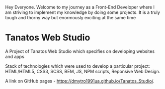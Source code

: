 Hey Everyone. Welcome to my journey as a Front-End Developer where I am striving to implement my knowledge by doing some projects. It is a truly tough and thorny way but enormously exciting at the same time

# Tanatos Web Studio

A Project of Tanatos Web Studio which specifies on developing websites and apps

Stack of technologies which were used to develop a particular project: HTML/HTML5, CSS3, SCSS, BEM, JS, NPM scripts, Reponsive Web Design.

A link on GitHub pages - https://dmytro1991ua.github.io/Tanatos_Studio/.
